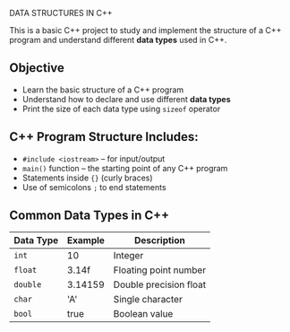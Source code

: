DATA STRUCTURES IN C++

This is a basic C++ project to study and implement the structure of a C++ program and understand different **data types** used in C++.
## Objective
- Learn the basic structure of a C++ program
- Understand how to declare and use different **data types**
- Print the size of each data type using `sizeof` operator

## C++ Program Structure Includes:
- `#include <iostream>` – for input/output
- `main()` function – the starting point of any C++ program
- Statements inside `{}` (curly braces)
- Use of semicolons `;` to end statements

## Common Data Types in C++
| Data Type | Example | Description            |
|-----------|---------|------------------------|
| `int`     | 10      | Integer                |
| `float`   | 3.14f   | Floating point number  |
| `double`  | 3.14159 | Double precision float |
| `char`    | 'A'     | Single character       |
| `bool`    | true    | Boolean value          |

